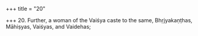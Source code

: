 +++
title = "20"

+++
20. Further, a woman of the Vaiśya caste to the same, Bhṛjyakaṇṭhas, Māhiṣyas, Vaiśyas, and Vaidehas;
